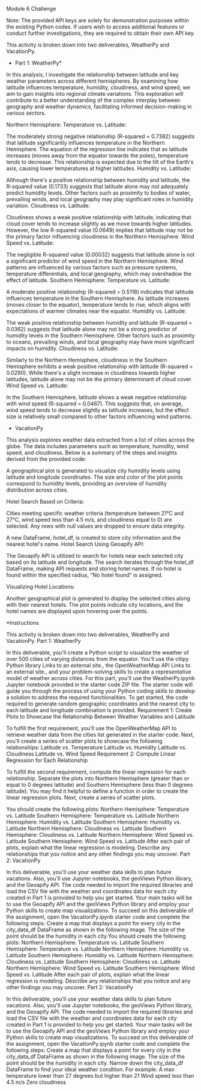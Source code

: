 Module 6 Challenge


Note: The provided API keys are solely for demonstration purposes within the existing Python codes. If users wish to access additional features or conduct further investigations, they are required to obtain their own API key. 


This activity is broken down into two deliverables, WeatherPy and VacationPy.
* Part 1: WeatherPy*

In this analysis, I investigate the relationship between latitude and key weather parameters across different hemispheres. By examining how latitude influences temperature, humidity, cloudiness, and wind speed, we aim to gain insights into regional climate variations. This exploration will contribute to a better understanding of the complex interplay between geography and weather dynamics, facilitating informed decision-making in various sectors.

Northern Hemisphere:
Temperature vs. Latitude:

The moderately strong negative relationship (R-squared = 0.7382) suggests that latitude significantly influences temperature in the Northern Hemisphere.
The equation of the regression line indicates that as latitude increases (moves away from the equator towards the poles), temperature tends to decrease.
This relationship is expected due to the tilt of the Earth's axis, causing lower temperatures at higher latitudes.
Humidity vs. Latitude:

Although there's a positive relationship between humidity and latitude, the R-squared value (0.1733) suggests that latitude alone may not adequately predict humidity levels.
Other factors such as proximity to bodies of water, prevailing winds, and local geography may play significant roles in humidity variation.
Cloudiness vs. Latitude:

Cloudiness shows a weak positive relationship with latitude, indicating that cloud cover tends to increase slightly as we move towards higher latitudes.
However, the low R-squared value (0.0649) implies that latitude may not be the primary factor influencing cloudiness in the Northern Hemisphere.
Wind Speed vs. Latitude:

The negligible R-squared value (0.00032) suggests that latitude alone is not a significant predictor of wind speed in the Northern Hemisphere.
Wind patterns are influenced by various factors such as pressure systems, temperature differentials, and local geography, which may overshadow the effect of latitude.
Southern Hemisphere:
Temperature vs. Latitude:

A moderate positive relationship (R-squared = 0.5118) indicates that latitude influences temperature in the Southern Hemisphere.
As latitude increases (moves closer to the equator), temperature tends to rise, which aligns with expectations of warmer climates near the equator.
Humidity vs. Latitude:

The weak positive relationship between humidity and latitude (R-squared = 0.0362) suggests that latitude alone may not be a strong predictor of humidity levels in the Southern Hemisphere.
Other factors such as proximity to oceans, prevailing winds, and local geography may have more significant impacts on humidity.
Cloudiness vs. Latitude:

Similarly to the Northern Hemisphere, cloudiness in the Southern Hemisphere exhibits a weak positive relationship with latitude (R-squared = 0.0290).
While there's a slight increase in cloudiness towards higher latitudes, latitude alone may not be the primary determinant of cloud cover.
Wind Speed vs. Latitude:

In the Southern Hemisphere, latitude shows a weak negative relationship with wind speed (R-squared = 0.0467).
This suggests that, on average, wind speed tends to decrease slightly as latitude increases, but the effect size is relatively small compared to other factors influencing wind patterns.


* VacationPy

This analysis explores weather data extracted from a list of cities across the globe. The data includes parameters such as temperature, humidity, wind speed, and cloudiness. Below is a summary of the steps and insights derived from the provided code:

A geographical plot is generated to visualize city humidity levels using latitude and longitude coordinates.
The size and color of the plot points correspond to humidity levels, providing an overview of humidity distribution across cities.

Hotel Search Based on Criteria:

Cities meeting specific weather criteria (temperature between 21°C and 27°C, wind speed less than 4.5 m/s, and cloudiness equal to 0) are selected.
Any rows with null values are dropped to ensure data integrity.

A new DataFrame, hotel_df, is created to store city information and the nearest hotel's name.
Hotel Search Using Geoapify API:

The Geoapify API is utilized to search for hotels near each selected city based on its latitude and longitude.
The search iterates through the hotel_df DataFrame, making API requests and storing hotel names.
If no hotel is found within the specified radius, "No hotel found" is assigned.

Visualizing Hotel Locations:

Another geographical plot is generated to display the selected cities along with their nearest hotels.
The plot points indicate city locations, and the hotel names are displayed upon hovering over the points.


*Instructions

This activity is broken down into two deliverables, WeatherPy and VacationPy.
Part 1: WeatherPy

In this deliverable, you'll create a Python script to visualize the weather of over 500 cities of varying distances from the equator. You'll use the citipy Python library Links to an external site., the OpenWeatherMap API Links to an external site., and your problem-solving skills to create a representative model of weather across cities.
For this part, you'll use the WeatherPy.ipynb Jupyter notebook provided in the starter code ZIP file. The starter code will guide you through the process of using your Python coding skills to develop a solution to address the required functionalities.
To get started, the code required to generate random geographic coordinates and the nearest city to each latitude and longitude combination is provided.
Requirement 1: Create Plots to Showcase the Relationship Between Weather Variables and Latitude

To fulfill the first requirement, you'll use the OpenWeatherMap API to retrieve weather data from the cities list generated in the starter code. Next, you'll create a series of scatter plots to showcase the following relationships:
Latitude vs. Temperature
Latitude vs. Humidity
Latitude vs. Cloudiness
Latitude vs. Wind Speed
Requirement 2: Compute Linear Regression for Each Relationship

To fulfill the second requirement, compute the linear regression for each relationship. Separate the plots into Northern Hemisphere (greater than or equal to 0 degrees latitude) and Southern Hemisphere (less than 0 degrees latitude). You may find it helpful to define a function in order to create the linear regression plots.
Next, create a series of scatter plots. 

You should create the following plots:
Northern Hemisphere: Temperature vs. Latitude
Southern Hemisphere: Temperature vs. Latitude
Northern Hemisphere: Humidity vs. Latitude
Southern Hemisphere: Humidity vs. Latitude
Northern Hemisphere: Cloudiness vs. Latitude
Southern Hemisphere: Cloudiness vs. Latitude
Northern Hemisphere: Wind Speed vs. Latitude
Southern Hemisphere: Wind Speed vs. Latitude
After each pair of plots, explain what the linear regression is modeling. Describe any relationships that you notice and any other findings you may uncover.
Part 2: VacationPy

In this deliverable, you'll use your weather data skills to plan future vacations. Also, you'll use Jupyter notebooks, the geoViews Python library, and the Geoapify API.
The code needed to import the required libraries and load the CSV file with the weather and coordinates data for each city created in Part 1 is provided to help you get started.
Your main tasks will be to use the Geoapify API and the geoViews Python library and employ your Python skills to create map visualizations.
To succeed on this deliverable of the assignment, open the VacationPy.ipynb starter code and complete the following steps:
Create a map that displays a point for every city in the city_data_df DataFrame as shown in the following image. The size of the point should be the humidity in each city.You should create the following plots:
Northern Hemisphere: Temperature vs. Latitude
Southern Hemisphere: Temperature vs. Latitude
Northern Hemisphere: Humidity vs. Latitude
Southern Hemisphere: Humidity vs. Latitude
Northern Hemisphere: Cloudiness vs. Latitude
Southern Hemisphere: Cloudiness vs. Latitude
Northern Hemisphere: Wind Speed vs. Latitude
Southern Hemisphere: Wind Speed vs. Latitude
After each pair of plots, explain what the linear regression is modeling. Describe any relationships that you notice and any other findings you may uncover.
Part 2: VacationPy

In this deliverable, you'll use your weather data skills to plan future vacations. Also, you'll use Jupyter notebooks, the geoViews Python library, and the Geoapify API.
The code needed to import the required libraries and load the CSV file with the weather and coordinates data for each city created in Part 1 is provided to help you get started.
Your main tasks will be to use the Geoapify API and the geoViews Python library and employ your Python skills to create map visualizations.
To succeed on this deliverable of the assignment, open the VacationPy.ipynb starter code and complete the following steps:
Create a map that displays a point for every city in the city_data_df DataFrame as shown in the following image. The size of the point should be the humidity in each city.
Narrow down the city_data_df DataFrame to find your ideal weather condition. For example:
A max temperature lower than 27 degrees but higher than 21
Wind speed less than 4.5 m/s
Zero cloudiness
